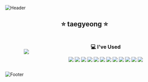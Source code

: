 ![Header](https://capsule-render.vercel.app/api?type=waving&color=FEEE96&height=150&section=header)

<h2 align="center">⭐ taegyeong ⭐</h2>

<div style="display: flex; justify-content: space-around; align-items: center;">
  
  <!-- Most Used Languages -->
  <div>
    <img src="https://github-readme-stats.vercel.app/api/top-langs/?username=tgyeongt"/>
  </div>
    
  
  <!-- I've Used -->
  <div align="center" style="width: 50%;">
    <h3>💻 I've Used</h3>
    <p>
      <img src="https://img.shields.io/badge/JavaScript-F7DF1E?style=for-the-badge&logo=javascript&logoColor=black"/>
      <img src="https://img.shields.io/badge/Python-3776AB?style=for-the-badge&logo=python&logoColor=white"/>
      <img src="https://img.shields.io/badge/HTML-E34F26?style=for-the-badge&logo=html5&logoColor=white"/>
      <img src="https://img.shields.io/badge/CSS-1572B6?style=for-the-badge&logo=css3&logoColor=white"/>
      <img src="https://img.shields.io/badge/React-20232A?style=for-the-badge&logo=react&logoColor=61DAFB"/>
      <img src="https://img.shields.io/badge/GitHub-181717?style=for-the-badge&logo=github&logoColor=white"/>
      <img src="https://img.shields.io/badge/Figma-F24E1E?style=for-the-badge&logo=figma&logoColor=white"/>
      <img src="https://img.shields.io/badge/Notion-000000?style=for-the-badge&logo=notion&logoColor=white"/>
      <img src="https://img.shields.io/badge/Node.js-43853D?style=for-the-badge&logo=node.js&logoColor=white"/>
      <img src="https://img.shields.io/badge/ESLint-3A33D1?style=for-the-badge&logo=eslint&logoColor=white"/>
      <img src="https://img.shields.io/badge/Swagger-85EA2D?style=for-the-badge&logo=swagger&logoColor=black"/>
      <img src="https://img.shields.io/badge/C-A8B9CC?style=for-the-badge&logo=c&logoColor=white"/>
    </p>
  </div>
</div>

![Footer](https://capsule-render.vercel.app/api?type=waving&color=FEEE96&height=150&section=footer)
